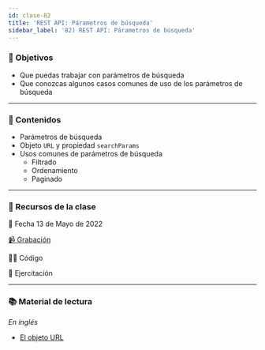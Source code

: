 ```yaml
---
id: clase-82
title: 'REST API: Párametros de búsqueda'
sidebar_label: '82) REST API: Párametros de búsqueda'
---
```


### 🏁 Objetivos

- Que puedas trabajar con parámetros de búsqueda
- Que conozcas algunos casos comunes de uso de los parámetros de búsqueda

---

### 📝 Contenidos

- Parámetros de búsqueda
- Objeto `URL` y propiedad `searchParams`
- Usos comunes de parámetros de búsqueda
  - Filtrado
  - Ordenamiento
  - Paginado

---

### 🚀 Recursos de la clase

📆 Fecha 13 de Mayo de 2022

[📹 Grabación](https://us02web.zoom.us/rec/play/a0RSd0XLD6l7t0r3Ptc_GiGu9Z9qnZl2PX5n2fzREofA8ec4Epv3FgZy7xQ44yUD2NcWF1P9ZaNImdiC.71E395_RY72lXRVI?autoplay=true&startTime=1652479478000)

👩‍💻 Código

💪 Ejercitación

---

### 📚 Material de lectura

_En inglés_

- [El objeto URL](https://developer.mozilla.org/en-US/docs/Web/API/URL)
